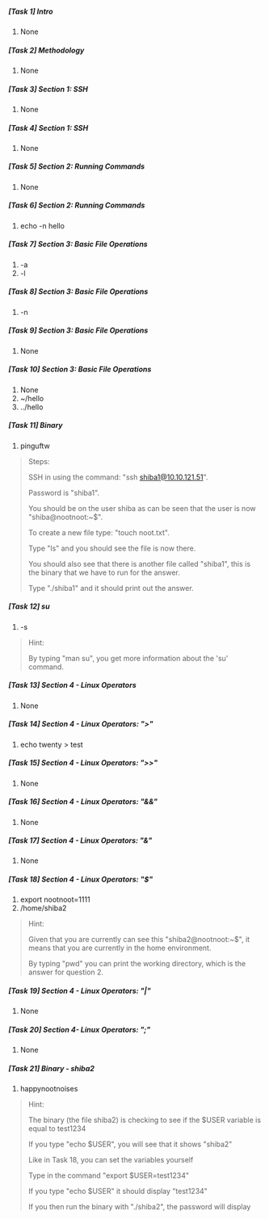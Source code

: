 ##### [Task 1] Intro
   1. None

##### [Task 2] Methodology
   1. None

##### [Task 3] Section 1: SSH
   1. None

##### [Task 4] Section 1: SSH
   1. None

##### [Task 5] Section 2: Running Commands
   1. None

##### [Task 6] Section 2: Running Commands
   1. echo -n hello

##### [Task 7] Section 3: Basic File Operations
   1. -a
   2. -l

##### [Task 8] Section 3: Basic File Operations
   1. -n

##### [Task 9] Section 3: Basic File Operations
   1. None

##### [Task 10] Section 3: Basic File Operations
   1. None
   2. ~/hello
   3. ../hello

##### [Task 11] Binary 
   1. pinguftw 

> Steps: 
> 
> SSH in using the command: "ssh shiba1@10.10.121.51". 
> 
> Password is "shiba1". 
> 
> You should be on the user shiba as can be seen that the user is now "shiba@nootnoot:~$". 
> 
> To create a new file type: "touch noot.txt". 
> 
> Type "ls" and you should see the file is now there. 
> 
> You should also see that there is another file called "shiba1", this is the binary that we have to run for the answer. 
> 
> Type "./shiba1" and it should print out the answer. 

##### [Task 12] su 
   1. -s

> Hint: 
> 
> By typing "man su", you get more information about the 'su' command. 


##### [Task 13] Section 4 - Linux Operators 
   1. None 

##### [Task 14] Section 4 - Linux Operators: ">"
   1. echo twenty > test

##### [Task 15] Section 4 - Linux Operators: ">>"
   1. None

##### [Task 16] Section 4 - Linux Operators: "&&"
   1. None 

##### [Task 17] Section 4 - Linux Operators: "&"
   1. None 

##### [Task 18] Section 4 - Linux Operators: "$" 
   1. export nootnoot=1111
   2. /home/shiba2

> Hint: 
> 
> Given that you are currently can see this "shiba2@nootnoot:~$", it means that you are currently in the home environment. 
> 
> By typing "pwd" you can print the working directory, which is the answer for question 2.


##### [Task 19] Section 4 - Linux Operators: "|" 
   1. None 

##### [Task 20] Section 4- Linux Operators: ";" 
   1. None 

##### [Task 21] Binary - shiba2 
   1. happynootnoises

> Hint: 
> 
> The binary (the file shiba2) is checking to see if the $USER variable is equal to test1234
> 
> If you type "echo $USER", you will see that it shows "shiba2"
>
> Like in Task 18, you can set the variables yourself 
> 
> Type in the command "export $USER=test1234" 
> 
> If you type "echo $USER" it should display "test1234" 
> 
> If you then run the binary with "./shiba2", the password will display









